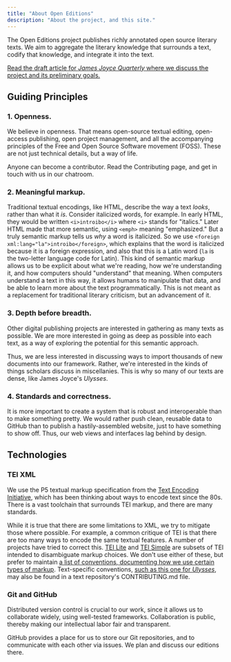 ```yaml
---
title: "About Open Editions"
description: "About the project, and this site."
---
```


The Open Editions project publishes richly annotated open source literary texts. We aim to aggregate the literary knowledge that surrounds a text, codify that knowledge, and integrate it into the text.

[Read the draft article for _James Joyce Quarterly_ where we discuss the project and its preliminary goals.](https://github.com/open-editions/article-jjq/blob/master/open-editions-online.pdf) 

## Guiding Principles

### 1. Openness. 

We believe in openness. That means open-source textual editing, open-access publishing, open project management, and all the accompanying principles of the Free and Open Source Software movement (FOSS). These are not just technical details, but a way of life.

Anyone can become a contributor. Read the Contributing page, and get in touch with us in our chatroom.

### 2. Meaningful markup. 

Traditional textual encodings, like HTML, describe the way a text _looks_, rather than what it _is_. Consider italicized words, for example. In early HTML, they would be written `<i>introibo</i>` where `<i>` stands for "italics." Later HTML made that more semantic, using `<emph>` meaning "emphasized." But a truly semantic markup tells us _why_ a word is italicized. So we use `<foreign xml:lang="la">introibo</foreign>`, which explains that the word is italicized because it is a foreign expression, and also that this is a Latin word (`la` is the two-letter language code for Latin). This kind of semantic markup allows us to be explicit about what we're reading, how we're understanding it, and how computers should "understand" that meaning. When computers understand a text in this way, it allows humans to manipulate that data, and be able to learn more about the text programmatically. This is not meant as a replacement for traditional literary criticism, but an advancement of it.

### 3. Depth before breadth. 

Other digital publishing projects are interested in gathering as many texts as possible. We are more interested in going as deep as possible into each text, as a way of exploring the potential for this semantic approach. 

Thus, we are less interested in discussing ways to import thousands of new documents into our framework. Rather, we're interested in the kinds of things scholars discuss in miscellanies. This is why so many of our texts are dense, like James Joyce's _Ulysses_.


### 4. Standards and correctness. 

It is more important to create a system that is robust and interoperable than to make something pretty. We would rather push clean, reusable data to GitHub than to publish a hastily-assembled website, just to have something to show off. Thus, our web views and interfaces lag behind by design. 

## Technologies

### TEI XML

We use the P5 textual markup specification from the [Text Encoding Initiative](https://en.wikipedia.org/wiki/Text_Encoding_Initiative), which has been thinking about ways to encode text since the 80s. There is a vast toolchain that surrounds TEI markup, and there are many standards. 

While it is true that there are some limitations to XML, we try to mitigate those where possible. For example, a common critique of TEI is that there are too many ways to encode the same textual features. A number of projects have tried to correct this. [TEI Lite](https://tei-c.org/guidelines/customization/lite/) and [TEI Simple](https://github.com/TEIC/TEI-Simple) are subsets of TEI intended to disambiguate markup choices. We don't use either of these, but prefer to maintain [a list of conventions, documenting how we use certain types of markup](/docs). Text-specific conventions, [such as this one for *Ulysses*](https://github.com/open-editions/corpus-joyce-ulysses-tei/blob/master/CONTRIBUTING.md), may also be found in a text repository's CONTRIBUTING.md file.

### Git and GitHub

Distributed version control is crucial to our work, since it allows us to collaborate widely, using well-tested frameworks. Collaboration is public, thereby making our intellectual labor fair and transparent.

GitHub provides a place for us to store our Git repositories, and to communicate with each other via issues. We plan and discuss our editions there.
